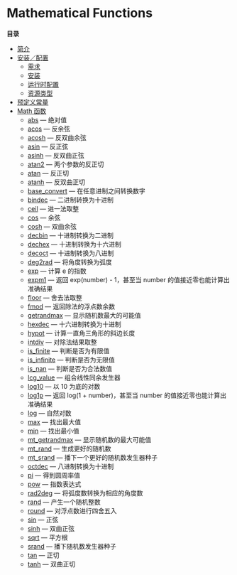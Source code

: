 Mathematical Functions
======================

**目录**

-   [简介](/intro/math.html)
-   [安装／配置](/math/setup.html)
    -   [需求](/math/setup.html#需求)
    -   [安装](/math/setup.html#安装)
    -   [运行时配置](/math/setup.html#运行时配置)
    -   [资源类型](/math/setup.html#资源类型)
-   [预定义常量](/math/constants.html)
-   [Math 函数](/ref/math.html)
    -   [abs](/ref/math.html#abs) — 绝对值
    -   [acos](/ref/math.html#acos) — 反余弦
    -   [acosh](/ref/math.html#acosh) — 反双曲余弦
    -   [asin](/ref/math.html#asin) — 反正弦
    -   [asinh](/ref/math.html#asinh) — 反双曲正弦
    -   [atan2](/ref/math.html#atan2) — 两个参数的反正切
    -   [atan](/ref/math.html#atan) — 反正切
    -   [atanh](/ref/math.html#atanh) — 反双曲正切
    -   [base\_convert](/ref/math.html#base_convert) —
        在任意进制之间转换数字
    -   [bindec](/ref/math.html#bindec) — 二进制转换为十进制
    -   [ceil](/ref/math.html#ceil) — 进一法取整
    -   [cos](/ref/math.html#cos) — 余弦
    -   [cosh](/ref/math.html#cosh) — 双曲余弦
    -   [decbin](/ref/math.html#decbin) — 十进制转换为二进制
    -   [dechex](/ref/math.html#dechex) — 十进制转换为十六进制
    -   [decoct](/ref/math.html#decoct) — 十进制转换为八进制
    -   [deg2rad](/ref/math.html#deg2rad) — 将角度转换为弧度
    -   [exp](/ref/math.html#exp) — 计算 e 的指数
    -   [expm1](/ref/math.html#expm1) — 返回 exp(number) - 1，甚至当
        number 的值接近零也能计算出准确结果
    -   [floor](/ref/math.html#floor) — 舍去法取整
    -   [fmod](/ref/math.html#fmod) — 返回除法的浮点数余数
    -   [getrandmax](/ref/math.html#getrandmax) — 显示随机数最大的可能值
    -   [hexdec](/ref/math.html#hexdec) — 十六进制转换为十进制
    -   [hypot](/ref/math.html#hypot) — 计算一直角三角形的斜边长度
    -   [intdiv](/ref/math.html#intdiv) — 对除法结果取整
    -   [is\_finite](/ref/math.html#is_finite) — 判断是否为有限值
    -   [is\_infinite](/ref/math.html#is_infinite) — 判断是否为无限值
    -   [is\_nan](/ref/math.html#is_nan) — 判断是否为合法数值
    -   [lcg\_value](/ref/math.html#lcg_value) — 组合线性同余发生器
    -   [log10](/ref/math.html#log10) — 以 10 为底的对数
    -   [log1p](/ref/math.html#log1p) — 返回 log(1 + number)，甚至当
        number 的值接近零也能计算出准确结果
    -   [log](/ref/math.html#log) — 自然对数
    -   [max](/ref/math.html#max) — 找出最大值
    -   [min](/ref/math.html#min) — 找出最小值
    -   [mt\_getrandmax](/ref/math.html#mt_getrandmax) —
        显示随机数的最大可能值
    -   [mt\_rand](/ref/math.html#mt_rand) — 生成更好的随机数
    -   [mt\_srand](/ref/math.html#mt_srand) —
        播下一个更好的随机数发生器种子
    -   [octdec](/ref/math.html#octdec) — 八进制转换为十进制
    -   [pi](/ref/math.html#pi) — 得到圆周率值
    -   [pow](/ref/math.html#pow) — 指数表达式
    -   [rad2deg](/ref/math.html#rad2deg) — 将弧度数转换为相应的角度数
    -   [rand](/ref/math.html#rand) — 产生一个随机整数
    -   [round](/ref/math.html#round) — 对浮点数进行四舍五入
    -   [sin](/ref/math.html#sin) — 正弦
    -   [sinh](/ref/math.html#sinh) — 双曲正弦
    -   [sqrt](/ref/math.html#sqrt) — 平方根
    -   [srand](/ref/math.html#srand) — 播下随机数发生器种子
    -   [tan](/ref/math.html#tan) — 正切
    -   [tanh](/ref/math.html#tanh) — 双曲正切
